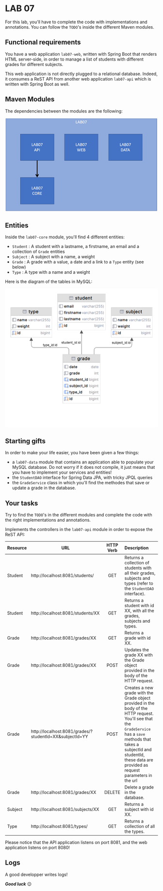 # LAB 07

For this lab, you'll have to complete the code with implementations and annotations. You can follow the `TODO`'s inside the different Maven modules.

## Functional requirements
You have a web application `lab07-web`, written with Spring Boot that renders HTML server-side, in order to manage a list of students with different grades for different subjects.

This web application is not directly plugged to a relational database. Indeed, it consumes a ReST API from another web application `lab07-api` which is written with Spring Boot as well.

## Maven Modules
The dependencies between the modules are the following:

![Maven modules](doc/maven.png)

## Entities
Inside the `lab07-core` module, you'll find 4 different entities:
- `Student` : A student with a lastname, a firstname, an email and a collection of `Grade` entities
- `Subject` : A subject with a name, a weight
- `Grade` : A grade with a value, a date and a link to a `Type` entity (see below)
- `Type` : A type with a name and a weight

Here is the diagram of the tables in MySQL:

![Tables](doc/tables.png)

## Starting gifts
In order to make your life easier, you have been given a few things:
- a `lab07-data` module that contains an application able to populate your MySQL database. Do not worry if it does not compile, it just means that you have to implement your services and entities!
- the `StudentDAO` interface for Spring Data JPA, with tricky JPQL queries
- the `GradeService` class in which you'll find the methodes that save or update a grade in the database.

## Your tasks
Try to find the `TODO`'s in the different modules and complete the code with the right implementations and annotations.

Implements the controllers in the `lab07-api` module in order to expose the ReST API:

| Resource | URL                                                     | HTTP Verb | Description                                                                                                                                                                                                                                |
|----------|---------------------------------------------------------|:---------:|:-------------------------------------------------------------------------------------------------------------------------------------------------------------------------------------------------------------------------------------------|
| Student  | http://localhost:8081/students/                         |    GET    | Returns a collection of students with all their grades, subjects and types (refer to the `StudentDAO` interface).                                                                                                                          |
| Student  | http://localhost:8081/students/XX                       |    GET    | Returns a student with id XX, with all the grades, subjects and types.                                                                                                                                                                     |
| Grade    | http://localhost:8081/grades/XX                         |    GET    | Returns a grade with id XX.                                                                                                                                                                                                                |
| Grade    | http://localhost:8081/grades/XX                         |   POST    | Updates the grade XX with the Grade object provided in the body of the HTTP request.                                                                                                                                                       |
| Grade    | http://localhost:8081/grades/?studentId=XX&subjectId=YY |   POST    | Creates a new grade with the Grade object provided in the body of the HTTP request. You'll see that the `GradeService` has a `save` methods that takes a subjectId and studentId, these data are provided as request parameters in the url |
| Grade    | http://localhost:8081/grades/XX                         |  DELETE   | Delete a grade in the database.                                                                                                                                                                                                            |
| Subject  | http://localhost:8081/subjects/XX                       |    GET    | Returns a subject with id XX.                                                                                                                                                                                                              |
| Type     | http://localhost:8081/types/                            |    GET    | Returns a collection of all the types.                                                                                                                                                                                                     |

Please notice that the API application listens on port 8081, and the web application listens on port 8080!

## Logs
A good developper writes logs!

***Good luck*** 😉
